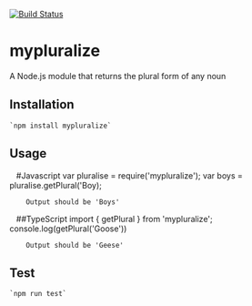 [![Build Status](https://travis-ci.org/philipszdavido/mypluralize.svg?branch=v1.0.0)](https://travis-ci.org/philipszdavido/mypluralize)
# mypluralize
A Node.js module that returns the plural form of any noun

## Installation 
    `npm install mypluralize`
## Usage

    #Javascript
        var pluralise = require('mypluralize');
        var boys = pluralise.getPlural('Boy);

        Output should be 'Boys'

    ##TypeScript
        import { getPlural } from 'mypluralize';
        console.log(getPlural('Goose'))

        Output should be 'Geese'

## Test 
    `npm run test`
